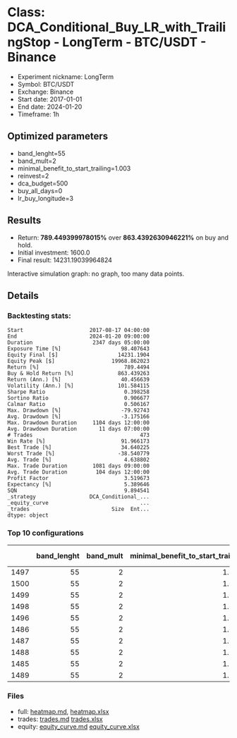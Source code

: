 # Class: DCA_Conditional_Buy_LR_with_TrailingStop - LongTerm - BTC/USDT - Binance

- Experiment nickname: LongTerm 
- Symbol: BTC/USDT
- Exchange: Binance
- Start date: 2017-01-01
- End date: 2024-01-20
- Timeframe: 1h

## Optimized parameters

- band_lenght=55
- band_mult=2
- minimal_benefit_to_start_trailing=1.003
- reinvest=2
- dca_budget=500
- buy_all_days=0
- lr_buy_longitude=3

## Results

- Return: **789.449399978015%** over **863.4392630946221%** on buy and hold.
- Initial investment: 1600.0
- Final result: 14231.19039964824

Interactive simulation graph: no graph, too many data points.

## Details 
### Backtesting stats:

```
Start                     2017-08-17 04:00:00
End                       2024-01-20 09:00:00
Duration                   2347 days 05:00:00
Exposure Time [%]                   98.407643
Equity Final [$]                   14231.1904
Equity Peak [$]                  19968.862023
Return [%]                           789.4494
Buy & Hold Return [%]              863.439263
Return (Ann.) [%]                   40.456639
Volatility (Ann.) [%]              101.584115
Sharpe Ratio                         0.398258
Sortino Ratio                        0.906677
Calmar Ratio                         0.506167
Max. Drawdown [%]                   -79.92743
Avg. Drawdown [%]                   -3.175166
Max. Drawdown Duration     1104 days 12:00:00
Avg. Drawdown Duration       11 days 07:00:00
# Trades                                  473
Win Rate [%]                        91.966173
Best Trade [%]                      34.640225
Worst Trade [%]                    -38.540779
Avg. Trade [%]                       4.638802
Max. Trade Duration        1081 days 09:00:00
Avg. Trade Duration         104 days 12:00:00
Profit Factor                        3.519673
Expectancy [%]                       5.389646
SQN                                  9.894541
_strategy                 DCA_Conditional_...
_equity_curve                             ...
_trades                          Size  Ent...
dtype: object
```

### Top 10 configurations

|      |   band_lenght |   band_mult |   minimal_benefit_to_start_trailing |   reinvest |   dca_budget |   buy_all_days |   lr_buy_longitude |   Return [%] |
|-----:|--------------:|------------:|------------------------------------:|-----------:|-------------:|---------------:|-------------------:|-------------:|
| 1497 |            55 |           2 |                               1.003 |          2 |          500 |              0 |                  3 |      789.449 |
| 1500 |            55 |           2 |                               1.003 |          2 |          500 |              0 |                  6 |      775.71  |
| 1499 |            55 |           2 |                               1.003 |          2 |          500 |              0 |                  5 |      773.381 |
| 1498 |            55 |           2 |                               1.003 |          2 |          500 |              0 |                  4 |      756.308 |
| 1496 |            55 |           2 |                               1.003 |          2 |          500 |              0 |                  2 |      753.389 |
| 1486 |            55 |           2 |                               1.003 |          2 |          200 |              1 |                  3 |      749.291 |
| 1487 |            55 |           2 |                               1.003 |          2 |          200 |              1 |                  4 |      747.114 |
| 1488 |            55 |           2 |                               1.003 |          2 |          200 |              1 |                  5 |      745.559 |
| 1485 |            55 |           2 |                               1.003 |          2 |          200 |              1 |                  2 |      738.141 |
| 1489 |            55 |           2 |                               1.003 |          2 |          200 |              1 |                  6 |      737.498 |

### Files

- full: [heatmap.md](heatmap_df.md), [heatmap.xlsx](heatmap_df.xlsx) 
- trades: [trades.md](trades.md) [trades.xlsx](trades.xlsx)
- equity: [equity_curve.md](equity_curve.md) [equity_curve.xlsx](equity_curve.xlsx)